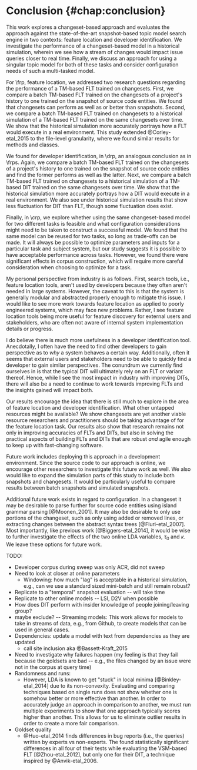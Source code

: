 # Conclusion {#chap:conclusion}

This work explores a changeset-based approach and evaluates the approach
against the state-of-the-art snapshot-based topic model search engine in two
contexts: feature location and developer identification.  We investigate the
performance of a changeset-based model in a historical simulation, wherein we
see how a stream of changes would impact issue queries closer to real time.
Finally, we discuss an approach for using a singular topic model for both of
these tasks and consider configuration needs of such a multi-tasked model.

For \frp, feature location, we addressed two research questions regarding the
performance of a TM-based FLT trained on changesets.  First, we compare a batch
TM-based FLT trained on the changesets of a project's history to one trained on
the snapshot of source code entities.  We found that changesets can perform as
well as or better than snapshots.  Second, we compare a batch TM-based FLT
trained on changesets to a historical simulation of a TM-based FLT trained on
the same changesets over time.  We show that the historical simulation more
accurately portrays how a FLT would execute in a real environment.  This study
extended @Corley-etal_2015 to the file-level granularity, where we found
similar results for methods and classes.

We found for developer identification, in \drp, an analogous conclusion as in
\frps.  Again, we compare a batch TM-based FLT trained on the changesets of a
project's history to one trained on the snapshot of source code entities and
find the former performs as well as the latter.  Next, we compare a batch
TM-based FLT trained on changesets to a historical simulation of a TM-based DIT
trained on the same changesets over time.  We show that the historical
simulation more accurately portrays how a DIT would execute in a real
environment.  We also see under historical simulation results that show less
fluctuation for DIT than FLT, though some fluctuation does exist.

Finally, in \crp, we explore whether using the same changeset-based model for
two different tasks is feasible and what configuration considerations might
need to be taken to construct a successful model.  We found that the same model
can be reused for two tasks, so long as trade-offs can be made.  It will always
be possible to optimize parameters and inputs for a particular task and subject
system, but our study suggests it is possible to have acceptable performance
across tasks.  However, we found there were significant effects in corpus
construction, which will require more careful consideration when choosing to
optimize for a task.

My personal perspective from industry is as follows.  First, search tools,
i.e., feature location tools, aren't used by developers because they often
aren't needed in large systems.  However, the caveat to this is that the system
is generally modular and abstracted properly enough to mitigate this issue.  I
would like to see more work towards feature location as applied to poorly
engineered systems, which may face new problems.  Rather, I see feature
location tools being more useful for feature discovery for external users and
stakeholders, who are often not aware of internal system implementation details
or progress.

I do believe there is much more usefulness in a developer identification tool.
Anecdotally, I often have the need to find other developers to gain perspective
as to *why* a system behaves a certain way.  Additionally, often it seems that
external users and stakeholders need to be able to quickly find a developer to
gain similar perspectives.  The conundrum we currently find ourselves in is
that the typical DIT will ultimately rely on an FLT or variant thereof.  Hence,
while I see the most impact in industry with improving DITs, there will also be
a need to continue to work towards improving FLTs and the insights gained will
impact both.

Our results encourage the idea that there is still much to explore in the area
of feature location and developer identification. What other untapped resources
might be available? We show changesets are yet another viable resource
researchers and practitioners should be taking advantage of for the feature
location task.  Our results also show that research remains not only in
improving accuracies of FLTs and DITs, but also in solving the practical
aspects of building FLTs and DITs that are robust *and* agile enough to keep up
with fast-changing software.

Future work includes deploying this approach in a development environment.
Since the source code to our approach is online, we encourage other researchers
to investigate this future work as well.  We also would like to expand the
simulation parts of this study to include both snapshots and changesets.  It
would be particularly useful to compare results between batch snapshots and
simulated snapshots.

Additional future work exists in regard to configuration.  In a changeset it may
be desirable to parse further for source code entities using island grammar
parsing [@Moonen_2001].  It may also be desirable to only use portions of the
changeset, such as only using added or removed lines, or extracting changes
between the abstract syntax trees [@Fluri-etal_2007].  Most importantly, like
previous work [@Biggers-etal_2014], it would be wise to further investigate the
effects of the two online LDA variables, $\tau_0$ and $\kappa$.  We leave these
options for future work.


TODO:

- Developer corpus during sweep was only ACR, did not sweep
- Need to look at closer at online parameters
    - Windowing: how much "lag" is acceptable in a historical simulation, e.g.,
      can we use a standard sized mini-batch and still remain robust?
- Replicate to a "temporal" snapshot evaluation -- will take time
- Replicate to other online models -- LSI, D2V when possible
- How does DIT perform with insider knowledge of people joining/leaving group?
- maybe exclude? -- Streaming models: This work allows for models to take in
  streams of data, e.g., from Github, to create models that can be used in
  general cases.
- Dependencies: update a model with text from dependencies as they are updated
    - call site inclusion aka @Bassett-Kraft_2015
- Need to investigate why failures happen (my feeling is that they fail because
  the goldsets are bad -- e.g., the files changed by an issue were not in the
  corpus at query time)
- Randomness and runs:
    - However, LDA is known to get "stuck" in local minima [@Binkley-etal_2014]
      due to its non-convexity.  Evaluating and comparing techniques based on
      single runs does not show whether one is somehow better or more effective
      than another.  In order to accurately judge an approach in comparison to
      another, we must run multiple experiments to show that one approach
      typically scores higher than another.  This allows for us to eliminate
      outlier results in order to create a more fair comparison.
- Goldset quality
    - @Huo-etal_2014 finds differences in bug reports (i.e., the queries)
      written by experts vs non-experts.  The found statistically significant
      differences in all four of their tests while evaluating the VSM-based FLT
      [@Zhou-etal_2012], but only one for their DIT, a technique inspired by
      @Anvik-etal_2006.


